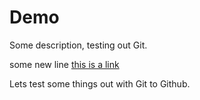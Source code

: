 # Demo

Some description, testing out Git.

some new line
[this is a link](https://joerivdkieboom2021.github.io/git_test/)

Lets test some things out with Git to Github.